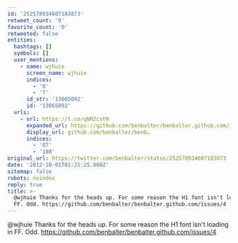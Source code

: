 ```yaml
---
id: '252578934607183873'
retweet_count: '0'
favorite_count: '0'
retweeted: false
entities:
  hashtags: []
  symbols: []
  user_mentions:
    - name: wjhuie
      screen_name: wjhuie
      indices:
        - '0'
        - '7'
      id_str: '13065092'
      id: '13065092'
  urls:
    - url: https://t.co/qNM2cntN
      expanded_url: https://github.com/benbalter/benbalter.github.com/issues/4
      display_url: github.com/benbalter/benb…
      indices:
        - '87'
        - '108'
original_url: https://twitter.com/benbalter/status/252578934607183873
date: '2012-10-01T01:21:25.000Z'
sitemap: false
robots: noindex
reply: true
title: >-
  @wjhuie Thanks for the heads up. For some reason the H1 font isn't loading in
  FF. Odd. https://github.com/benbalter/benbalter.github.com/issues/4
---
```


@wjhuie Thanks for the heads up. For some reason the H1 font isn't loading in FF. Odd. https://github.com/benbalter/benbalter.github.com/issues/4